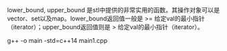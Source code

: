 lower_bound, upper_bound 是stl中提供的非常实用的函数。其操作对象可以是vector、set以及map。lower_bound返回值一般是 >= 给定val的最小指针（iterator）；upper_bound返回值则是 > 给定val的最小指针（iterator）。

g++ -o main -std=c++14  main1.cpp